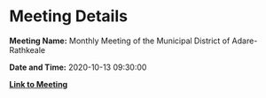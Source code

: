 # Meeting Details

**Meeting Name:** Monthly Meeting of the Municipal District of Adare-Rathkeale

**Date and Time:** 2020-10-13 09:30:00

**[Link to Meeting](https://www.limerick.ie/council/whats-on/monthly-meeting-municipal-district-adare-rathkeale-61)**
